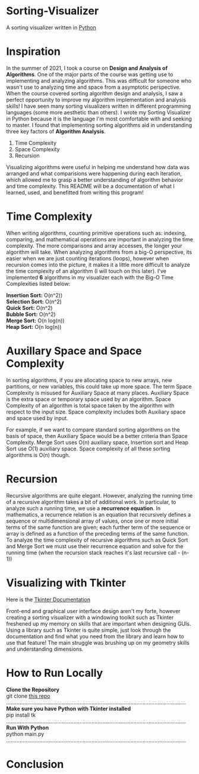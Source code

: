 # Sorting-Visualizer
A sorting visualizer written in [Python](https://docs.python.org/3/)


# Inspiration
In the summer of 2021, I took a course on **Design and Analysis of Algorithms**. One of the major parts of the course was getting use to implementing and analyzing algorithms. This was difficult for someone who wasn't use to analyzing time and space from a asymptotic perspective. When the course covered sorting algorithm design and analysis, I saw a perfect opportunity to improve my algorithm implementation and analysis skills! I have seen many sorting visualizers written in different programming languages (some more aesthetic than others). I wrote my Sorting Visualizer in Python because it is the language I'm most comfortable with and seeking to master. I found that implementing sorting algorithms aid in understanding three key factors of **Algorithm Analysis**.<br /> 
1. Time Complexity<br />
2. Space Complexity<br />
3. Recursion<br />

Visualizing algorithms were useful in helping me understand how data was arranged and what comparisions were happening during each iteration, which allowed me to grasp a better understanding of algorithm behavior and time complexity. This README will be a documentation of what I learned, used, and benefitted from writing this program!

# Time Complexity
When writing algorithms, counting primitive operations such as: indexing, comparing, and mathematical operations are important in analyzing the time complexity. The more comparisons and array accesses, the longer your algorithm will take. When analyzing algorithms from a big-O perspective, its easier when we are just counting iterations (loops), however when recursion comes into the picture, it makes it a little more difficult to analyze the time complexity of an algorithm (I will touch on this later). I've implemented **6** algorithms in my visualizer each with the Big-O Time Complexities listed below:<br />

**Insertion Sort:** O(n^2))<br /> 
**Selection Sort:** O(n^2)<br /> 
**Quick Sort:** O(n^2)<br /> 
**Bubble Sort:** O(n^2) <br /> 
**Merge Sort:** O(n log(n)) <br /> 
**Heap Sort:** O(n log(n)) <br /> 

# Auxillary Space and Space Complexity
In sorting algorithms, if you are allocating space to new arrays, new partitions, or new variables, this could take up more space. The term Space Complexity is misused for Auxiliary Space at many places. Auxiliary Space is the extra space or temporary space used by an algorithm. Space Complexity of an algorithm is total space taken by the algorithm with respect to the input size. Space complexity includes both Auxiliary space and space used by input. 

For example, if we want to compare standard sorting algorithms on the basis of space, then Auxiliary Space would be a better criteria than Space Complexity. Merge Sort uses O(n) auxiliary space, Insertion sort and Heap Sort use O(1) auxiliary space. Space complexity of all these sorting algorithms is O(n) though. 

# Recursion
Recursive algorithms are quite elegant. However, analyzing the running time of a recursive algorithm takes a bit of additional work. In particular, to analyze such a running time, we use a **recurrence equation**. In mathematics, a recurrence relation is an equation that recursively defines a sequence or multidimensional array of values, once one or more initial terms of the same function are given; each further term of the sequence or array is defined as a function of the preceding terms of the same function. To analyze the time complexity of recursive algorithms such as Quick Sort and Merge Sort we must use their recurrence equation and solve for the running time (when the recursion stack reaches it's last recursive call - (n-1))

# Visualizing with Tkinter
Here is the [Tkinter Documentation](https://docs.python.org/3/library/tk.html) 

Front-end and graphical user interface design aren't my forte, however creating a sorting visualizer with a windowing toolkit such as Tkinter freshened up my memory on skills that are important when designing GUIs. Using a library such as Tkinter is quite simple, just look through the documentation and find what you need from the library and learn how to use that feature! The main struggle was brushing up on my geometry skills and understanding dimensions.

# How to Run Locally
**Clone the Repository**<br />
git clone [this repo](https://github.com/jasonnguyen0310/Sorting-Visualizer.git)<br />
........................................................................................................................<br />
**Make sure you have Python with Tkinter installed**<br />
pip install tk<br />
........................................................................................................................<br />
**Run With Python**<br />
python main.py<br />
........................................................................................................................<br />

# Conclusion
